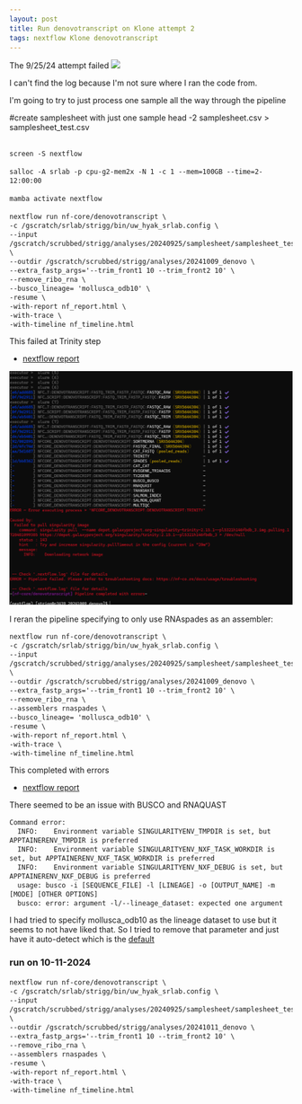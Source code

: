 ```yaml
---
layout: post
title: Run denovotranscript on Klone attempt 2
tags: nextflow Klone denovotranscript
---
```



The 9/25/24 attempt failed
![](https://raw.githubusercontent.com/Resilience-Biomarkers-for-Aquaculture/Cgigas_denovotranscript/master/analyses/20240925/Screenshot%202024-10-01%142013.png)

I can't find the log because I'm not sure where I ran the code from.

I'm going to try to just process one sample all the way through the pipeline

#create samplesheet with just one sample
head -2 samplesheet.csv > samplesheet_test.csv

```

screen -S nextflow

salloc -A srlab -p cpu-g2-mem2x -N 1 -c 1 --mem=100GB --time=2-12:00:00

mamba activate nextflow

nextflow run nf-core/denovotranscript \
-c /gscratch/srlab/strigg/bin/uw_hyak_srlab.config \
--input /gscratch/scrubbed/strigg/analyses/20240925/samplesheet/samplesheet_test.csv \
--outdir /gscratch/scrubbed/strigg/analyses/20241009_denovo \
--extra_fastp_args='--trim_front1 10 --trim_front2 10' \
--remove_ribo_rna \
--busco_lineage= 'mollusca_odb10' \
-resume \
-with-report nf_report.html \
-with-trace \
-with-timeline nf_timeline.html

```
This failed at Trinity step
- [nextflow report](https://htmlpreview.github.io/?https://github.com/Resilience-Biomarkers-for-Aquaculture/Cgigas_denovotranscript/blob/main/analyses/20241009/attempt01/nf_report.html)

![](https://github.com/Resilience-Biomarkers-for-Aquaculture/Cgigas_denovotranscript/blob/main/analyses/20241009/attempt01/Screenshot%202024-10-09%20100350.png)

I reran the pipeline specifying to only use RNAspades as an assembler:
```
nextflow run nf-core/denovotranscript \
-c /gscratch/srlab/strigg/bin/uw_hyak_srlab.config \
--input /gscratch/scrubbed/strigg/analyses/20240925/samplesheet/samplesheet_test.csv \
--outdir /gscratch/scrubbed/strigg/analyses/20241009_denovo \
--extra_fastp_args='--trim_front1 10 --trim_front2 10' \
--remove_ribo_rna \
--assemblers rnaspades \
--busco_lineage= 'mollusca_odb10' \
-resume \
-with-report nf_report.html \
-with-trace \
-with-timeline nf_timeline.html
```

This completed with errors
- [nextflow report](https://gannet.fish.washington.edu/metacarcinus/USDA_MetaOmics/Cgigas_denovotranscript/20241009/nf_report.html)

There seemed to be an issue with BUSCO and RNAQUAST
```
Command error:
  INFO:    Environment variable SINGULARITYENV_TMPDIR is set, but APPTAINERENV_TMPDIR is preferred
  INFO:    Environment variable SINGULARITYENV_NXF_TASK_WORKDIR is set, but APPTAINERENV_NXF_TASK_WORKDIR is preferred
  INFO:    Environment variable SINGULARITYENV_NXF_DEBUG is set, but APPTAINERENV_NXF_DEBUG is preferred
  usage: busco -i [SEQUENCE_FILE] -l [LINEAGE] -o [OUTPUT_NAME] -m [MODE] [OTHER OPTIONS]
  busco: error: argument -l/--lineage_dataset: expected one argument
  ```
I had tried to specify mollusca_odb10 as the lineage dataset to use but it seems to not have liked that. So I tried to remove that parameter and just have it auto-detect which is the [default](https://nf-co.re/denovotranscript/1.0.0/parameters/)

### run on 10-11-2024
```
nextflow run nf-core/denovotranscript \
-c /gscratch/srlab/strigg/bin/uw_hyak_srlab.config \
--input /gscratch/scrubbed/strigg/analyses/20240925/samplesheet/samplesheet_test.csv \
--outdir /gscratch/scrubbed/strigg/analyses/20241011_denovo \
--extra_fastp_args='--trim_front1 10 --trim_front2 10' \
--remove_ribo_rna \
--assemblers rnaspades \
-resume \
-with-report nf_report.html \
-with-trace \
-with-timeline nf_timeline.html
```
